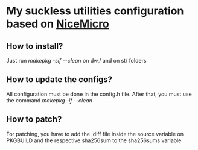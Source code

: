 # My suckless utilities configuration based on [NiceMicro](https://www.youtube.com/c/NiceMicroLinux)

## How to install?
Just run *makepkg -sif --clean* on dw,/ and on st/ folders

## How to update the configs?
All configuration must be done in the config.h file. After that, you must use the command *makepkg -if --clean* 

## How to patch?
For patching, you have to add the .diff file inside the source variable on PKGBUILD and the respective sha256sum to the sha256sums variable